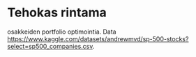 # Tehokas rintama

osakkeiden portfolio optimointia. Data https://www.kaggle.com/datasets/andrewmvd/sp-500-stocks?select=sp500_companies.csv. 